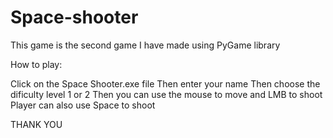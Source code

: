 # Space-shooter
This game is the second game I have made using PyGame library 

How to play:

Click on the Space Shooter.exe file
Then enter your name
Then choose the dificulty level 1 or 2
Then you can use the mouse to move and LMB to shoot
Player can also use Space to shoot

THANK YOU
